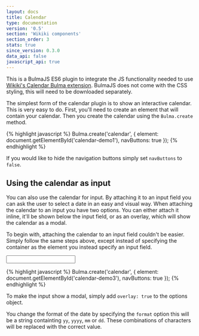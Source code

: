 ```yaml
---
layout: docs
title: Calendar
type: documentation
version: '0.5'
section: 'Wikiki components'
section_order: 3
stats: true
since_version: 0.3.0
data_api: false
javascript_api: true
---
```


<link rel="stylesheet" href="{{ site.url }}/assets/css/bulma-calendar.css">

<div class="notification is-info">
    This is a BulmaJS ES6 plugin to integrate the JS functionality needed to use <a href="https://wikiki.github.io/components/calendar/" target="_blank">Wikiki's Calendar Bulma extension</a>. BulmaJS does not come with the CSS styling, this will need to be downloaded separately.
</div>

The simplest form of the calendar plugin is to show an interactive calendar. This is very easy to do. First, you'll need to create an element that will contain your calendar. Then you create the calendar using the `Bulma.create` method.

<div class="code-example">
    <div id="calendar-demo1"></div>
</div>

<script>
    document.addEventListener('DOMContentLoaded', function() {
        Bulma.create('calendar', {
            element: document.getElementById('calendar-demo1'),
            navButtons: true
        });
    });
</script>

{% highlight javascript %}
Bulma.create('calendar', {
    element: document.getElementById('calendar-demo1'),
    navButtons: true
});
{% endhighlight %}

If you would like to hide the navigation buttons simply set `navButtons` to `false`.

## Using the calendar as input
You can also use the calendar for input. By attaching it to an input field you can ask the user to select a date in an easy and visual way. When attaching the calendar to an input you have two options. You can either attach it inline, it'll be shown below the input field, or as an overlay, which will show the calendar as a modal.

To begin with, attaching the calendar to an input field couldn't be easier. Simply follow the same steps above, except instead of specifying the container as the element you instead specify an input field.

<div class="code-example">
    <input type="text" id="calendar-demo3" class="input">
</div>

<script>
    document.addEventListener('DOMContentLoaded', function() {
        Bulma.create('calendar', {
            element: document.getElementById('calendar-demo3'),
            navButtons: true
        });
    });
</script>

{% highlight javascript %}
Bulma.create('calendar', {
    element: document.getElementById('calendar-demo3'),
    navButtons: true
});
{% endhighlight %}

To make the input show a modal, simply add `overlay: true` to the options object.

You change the format of the date by specifying the `format` option this will be a string containting `yy`, `yyyy`, `mm` or `dd`. These combinations of characters will be replaced with the correct value.